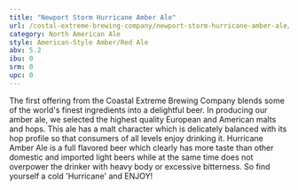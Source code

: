 ```yaml
---
title: "Newport Storm Hurricane Amber Ale"
url: /costal-extreme-brewing-company/newport-storm-hurricane-amber-ale/
category: North American Ale
style: American-Style Amber/Red Ale
abv: 5.2
ibu: 0
srm: 0
upc: 0
---
```

The first offering from the Coastal Extreme Brewing Company blends some of the world's finest ingredients into a delightful beer. In producing our amber ale, we selected the highest quality European and American malts and hops. This ale has a malt character which is delicately balanced with its hop profile so that consumers of all levels enjoy drinking it. Hurricane Amber Ale is a full flavored beer which clearly has more taste than other domestic and imported light beers while at the same time does not overpower the drinker with heavy body or excessive bitterness. So find yourself a cold 'Hurricane' and ENJOY!
